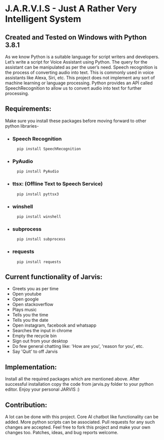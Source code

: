 # J.A.R.V.I.S - Just A Rather Very Intelligent System
## Created and Tested on Windows with Python 3.8.1
As we know Python is a suitable language for script writers and developers. Let’s write a script for Voice Assistant using Python. The query for the assistant can be manipulated as per the user’s need. 
Speech recognition is the process of converting audio into text. This is commonly used in voice assistants like Alexa, Siri, etc. This project does not implement any sort of machine learning or language processing. Python provides an API called SpeechRecognition to allow us to convert audio into text for further processing. 

## Requirements:
Make sure you install these packages before moving forward to other python libraries-
- ### Speech Recognition
        pip install SpeechRecognition

- ### PyAudio 
        pip install PyAudio

- ### ttsx: (Offline Text to Speech Service)
        pip install pyttsx3

- ### winshell
        pip install winshell

- ### subprocess
        pip install subprocess

- ### requests
        pip install requests

## Current functionality of Jarvis:
- Greets you as per time
- Open youtube
- Open google
- Open stackoverflow
- Plays music
- Tells you the time
- Tells you the date
- Open instagram, facebook and whatsapp
- Searches the input in chrome
- Empty the recycle bin
- Sign out from your desktop
- Do few general chatting like: 'How are you', 'reason for you', etc.
- Say 'Quit' to off Jarvis

## Implementation:
Install all the required packages which are mentioned above. After successful installation copy the code from jarvis.py folder to your python editor.
Enjoy your personal JARVIS :)

## Contribution:
A lot can be done with this project. Core AI chatbot like functionality can be added. More python scripts can be associated. Pull requests for any such changes are accepted. Feel free to fork this project and make your own changes too. Patches, ideas, and bug reports welcome.
